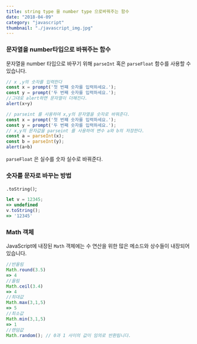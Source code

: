 ```yaml
---
title: string type 을 number type 으로바꿔주는 함수
date: "2018-04-09"
category: "javascript"
thumbnail: "./javascript_img.jpg"
---
```


### 문자열을 number타입으로 바꿔주는 함수

문자열을 number 타입으로 바꾸기 위해 `parseInt` 혹은 `parseFloat` 함수를 사용할 수 있습니다.

```js
// x ,y의 숫자를 입력한다
const x = prompt('첫 번쨰 숫자를 입력하세요.');
const y = prompt('두 번째 숫자를 입력하세요.');
//그대로 alert하면 문자열이 더해진다.
alert(x+y)

// parseint 를 사용하여 x,y의 문자열을 숫자로 바꿔준다.
const x = prompt('첫 번쨰 숫자를 입력하세요.');
const y = prompt('두 번째 숫자를 입력하세요.');
// x,y의 문자값을 parseint 를 사용하여 변수 a와 b의 저장한다.
const a = parseInt(x);
const b = parseInt(y);
alert(a+b)
```

`parseFloat` 은 실수를 숫자 실수로 바꿔준다.

### 숫자를 문자로 바꾸는 방법

`.toString()`;

```js
let v = 12345;
=> undefined
v.toString();
=> '12345'
```

### Math 객체

JavaScript에 내장된 `Math` 객체에는 수 연산을 위한 많은 메소드와 상수들이 내장되어 있습니다.

```js
//반올림
Math.round(3.5)
=> 4
//올림
Math.ceil(3.4)
=> 4
//최대값
Math.max(3,1,5)
=> 5
//최소값
Math.min(3,1,5)
=> 1
//랜덤값
Math.random(); // 0과 1 사이의 값이 임의로 반환됩니다.
```

